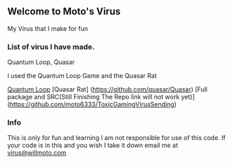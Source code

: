 ## Welcome to Moto's Virus

My Virus that I make for fun

### List of virus I have made.

Quantum Loop, Quasar

I used the Quantum Loop Game and the Quasar Rat

[Quantum Loop](https://cakeu.itch.io/quantum-loop)
[Quasar Rat] (https://github.com/quasar/Quasar)
[Full package and SRC(Still Finishing The Repo link will not work yet)] (https://github.com/moto6333/ToxicGamingVirusSending)


### Info

This is only for fun and learning I am not responsible for use of this code. If your code is in this and you wish I take it down email me at virus@willmoto.com
